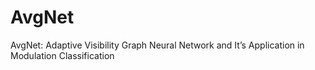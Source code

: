 # AvgNet
 AvgNet: Adaptive Visibility Graph Neural Network and It’s Application in Modulation Classification
